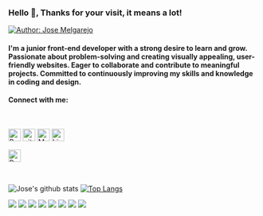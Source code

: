 ### Hello 👋, Thanks for your visit, it means a lot!     
<p></p>       

[![Author: Jose Melgarejo](https://img.shields.io/badge/I'm-Jose_Melgarejo-gggddd.svg)](#)
#### I'm a junior front-end developer with a strong desire to learn and grow. Passionate about problem-solving and creating visually appealing, user-friendly websites. Eager to collaborate and contribute to meaningful projects. Committed to continuously improving my skills and knowledge in coding and design.
#### Connect with me:
<br>
<p>
<a href="https://github.com/jose-melga"><img alt="Portfolio URL" src="https://img.shields.io/twitter/url?label=Portfolio%20URL&logo=heroku&style=social&url=https%3A%2F%2FJose" height="25"></a> 
<a href="https://github.com/jose-melga"><img alt="github URL" src="https://img.shields.io/twitter/url?label=Jose-Melga&logo=github&logoColor=red&style=social&url=https%3A%2F%2Fgithub.com" height="25"></a>
<a href="mailto:josemelgarejo821@gmail.com"><img alt="Mailto" src="https://img.shields.io/twitter/url?label=E-mail&logo=gmail&style=social&url=https%3A%2F%2FJose" height="25"></a>
<a href="https://www.linkedin.com/in/jose-melga"><img alt="Linkedin URL" src="https://img.shields.io/twitter/url?label=Jose-Melga&logo=Linkedin&style=social&url=https%3A%2F%2Fwww.linkedin.com%2Fin%2FJose-Melga" height="25">

<a href="#"><img alt="Resume URL" src="https://img.shields.io/twitter/url?label=Resume.pdf&logo=r&logoColor=green&style=social&url=https%3A%2F%2Fgithub.com" height="25"></a></p><br>

![Jose's github stats](https://github-readme-stats.vercel.app/api?username=jose-melga&show_icons=true&title_color=28ea80&text_color=f3f3f3&bg_color=094785)
[![Top Langs](https://github-readme-stats.vercel.app/api/top-langs/?username=jose-melga&layout=compact&title_color=28ea80&text_color=f3f3f3&bg_color=094785)](https://github.com/Jose-Melga/github-readme-stats)
<br><p>
<img src="https://img.shields.io/badge/html5%20-%23E34F26.svg?&style=for-the-badge&logo=html5&logoColor=white"/> 
<img src="https://img.shields.io/badge/css3%20-%231572B6.svg?&style=for-the-badge&logo=css3&logoColor=white"/> 
<img src="https://img.shields.io/badge/bootstrap%20-%23563D7C.svg?&style=for-the-badge&logo=bootstrap&logoColor=white"/> 
<img src="https://img.shields.io/badge/javascript%20-%8a6d3b.svg?&style=for-the-badge&logo=javascript&logoColor=%23F7DF1E"/> 
<img src="https://img.shields.io/badge/jquery%20-%230769AD.svg?&style=for-the-badge&logo=jquery&logoColor=white"/> 
<img src="https://img.shields.io/badge/Wordpress-21759B?style=for-the-badge&logo=wordpress&logoColor=white"/> 
<img src="https://img.shields.io/badge/react%20-%2320232a.svg?&style=for-the-badge&logo=react&logoColor=%2361DAFB"/> 
<img src="https://img.shields.io/badge/github%20-%23121011.svg?&style=for-the-badge&logo=github&logoColor=white"/>
<br>

</p>

<!--
**jose-melga/Jose-Melga** is a ✨ _special_ ✨ repository because its `README.md` (this file) appears on your GitHub profile.

Here are some ideas to get you started:

- 🔭 I’m currently working on ...
- 🌱 I’m currently learning ...
- 👯 I’m looking to collaborate on ...
- 🤔 I’m looking for help with ...
- 💬 Ask me about ...
- 📫 How to reach me: ...
- 😄 Pronouns: ...
- ⚡ Fun fact: ...
-->
